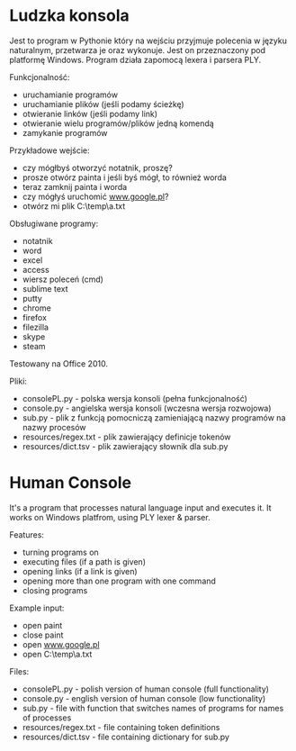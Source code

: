 # Ludzka konsola

Jest to program w Pythonie który na wejściu przyjmuje polecenia w języku naturalnym, przetwarza je oraz wykonuje.
Jest on przeznaczony pod platformę Windows. Program działa zapomocą lexera i parsera PLY.

Funkcjonalność:
- uruchamianie programów
- uruchamianie plików (jeśli podamy ścieżkę)
- otwieranie linków (jeśli podamy link)
- otwieranie wielu programów/plików jedną komendą
- zamykanie programów

Przykładowe wejście:
- czy mógłbyś otworzyć notatnik, proszę?
- prosze otwórz painta i jeśli byś mógł, to również worda
- teraz zamknij painta i worda
- czy mógłyś uruchomić www.google.pl?
- otwórz mi plik C:\temp\a.txt

Obsługiwane programy:
- notatnik
- word
- excel
- access
- wiersz poleceń (cmd)
- sublime text
- putty
- chrome
- firefox
- filezilla
- skype
- steam

Testowany na Office 2010.

Pliki:
- consolePL.py - polska wersja konsoli (pełna funkcjonalność)
- console.py - angielska wersja konsoli (wczesna wersja rozwojowa)
- sub.py - plik z funkcją pomocniczą zamieniającą nazwy programów na nazwy procesów 
- resources/regex.txt - plik zawierający definicje tokenów
- resources/dict.tsv - plik zawierający słownik dla sub.py

# Human Console

It's a program that processes natural language input and executes it.
It works on Windows platfrom, using PLY lexer & parser.

Features:
- turning programs on
- executing files (if a path is given)
- opening links (if a link is given)
- opening more than one program with one command
- closing programs

Example input:
- open paint
- close paint
- open www.google.pl
- open C:\temp\a.txt

Files:
- consolePL.py - polish version of human console (full functionality)
- console.py - english version of human console (low functionality)
- sub.py - file with function that switches names of programs for names of processes
- resources/regex.txt - file containing token definitions
- resources/dict.tsv - file containing dictionary for sub.py